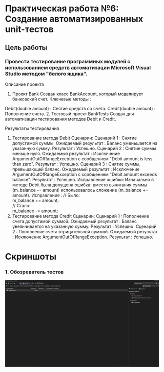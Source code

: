 # Практическая работа №6: Создание автоматизированных unit-тестов
## Цель работы
### Провести тестирование программных модулей с использованием средств автоматизации Microsoft Visual Studio методом "белого ящика".

Описание проекта
1. Проект Bank
Создан класс BankAccount, который моделирует банковский счет.
Ключевые методы :

Debit(double amount) : Снятие средств со счета.
Credit(double amount) : Пополнение счета.
2. Тестовый проект BankTests
Создан для автоматизации тестирования методов Debit и Credit.

Результаты тестирования
1. Тестирование метода Debit
Сценарии:
Сценарий 1 : Снятие допустимой суммы.
Ожидаемый результат : Баланс уменьшается на указанную сумму.
Результат : Успешно.
Сценарий 2 : Снятие суммы меньше нуля.
Ожидаемый результат : Исключение ArgumentOutOfRangeException с сообщением "Debit amount is less than zero".
Результат : Успешно.
Сценарий 3 : Снятие суммы, превышающей баланс.
Ожидаемый результат : Исключение ArgumentOutOfRangeException с сообщением "Debit amount exceeds balance".
Результат : Успешно.
Исправление ошибки:
Изначально в методе Debit была допущена ошибка: вместо вычитания суммы (m_balance -= amount) использовалось сложение (m_balance += amount).
Исправление :
// Было:  
m_balance += amount;  
// Стало:  
m_balance -= amount;
2. Тестирование метода Credit
Сценарии:
Сценарий 1 : Пополнение счета допустимой суммой.
Ожидаемый результат : Баланс увеличивается на указанную сумму.
Результат : Успешно.
Сценарий 2 : Пополнение счета отрицательной суммой.
Ожидаемый результат : Исключение ArgumentOutOfRangeException.
Результат : Успешно.

# Скриншоты

### 1. Обозреватель тестов
![Результат теста](test.jpg)
